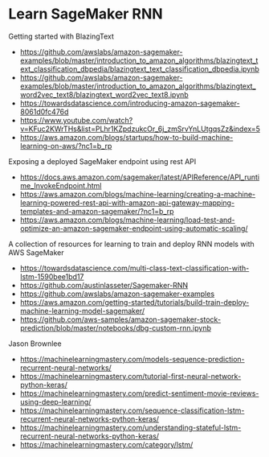 # Learn SageMaker RNN

Getting started with BlazingText
* https://github.com/awslabs/amazon-sagemaker-examples/blob/master/introduction_to_amazon_algorithms/blazingtext_text_classification_dbpedia/blazingtext_text_classification_dbpedia.ipynb
* https://github.com/awslabs/amazon-sagemaker-examples/blob/master/introduction_to_amazon_algorithms/blazingtext_word2vec_text8/blazingtext_word2vec_text8.ipynb
* https://towardsdatascience.com/introducing-amazon-sagemaker-8061d0fc476d
* https://www.youtube.com/watch?v=KFuc2KWrTHs&list=PLhr1KZpdzukcOr_6j_zmSrvYnLUtgqsZz&index=5
* https://aws.amazon.com/blogs/startups/how-to-build-machine-learning-on-aws/?nc1=b_rp

Exposing a deployed SageMaker endpoint using rest API
* https://docs.aws.amazon.com/sagemaker/latest/APIReference/API_runtime_InvokeEndpoint.html
* https://aws.amazon.com/blogs/machine-learning/creating-a-machine-learning-powered-rest-api-with-amazon-api-gateway-mapping-templates-and-amazon-sagemaker/?nc1=b_rp
* https://aws.amazon.com/blogs/machine-learning/load-test-and-optimize-an-amazon-sagemaker-endpoint-using-automatic-scaling/

A collection of resources for learning to train and deploy RNN models with AWS SageMaker

* https://towardsdatascience.com/multi-class-text-classification-with-lstm-1590bee1bd17
* https://github.com/austinlasseter/Sagemaker-RNN
* https://github.com/awslabs/amazon-sagemaker-examples
* https://aws.amazon.com/getting-started/tutorials/build-train-deploy-machine-learning-model-sagemaker/
* https://github.com/aws-samples/amazon-sagemaker-stock-prediction/blob/master/notebooks/dbg-custom-rnn.ipynb

Jason Brownlee
* https://machinelearningmastery.com/models-sequence-prediction-recurrent-neural-networks/
* https://machinelearningmastery.com/tutorial-first-neural-network-python-keras/
* https://machinelearningmastery.com/predict-sentiment-movie-reviews-using-deep-learning/
* https://machinelearningmastery.com/sequence-classification-lstm-recurrent-neural-networks-python-keras/
* https://machinelearningmastery.com/understanding-stateful-lstm-recurrent-neural-networks-python-keras/
* https://machinelearningmastery.com/category/lstm/
